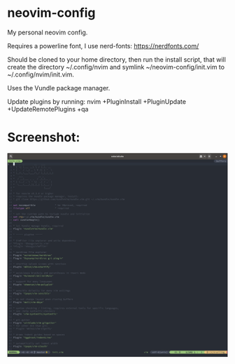 # neovim-config
My personal neovim config.

Requires a powerline font, I use nerd-fonts: https://nerdfonts.com/

Should be cloned to your home directory, then run the install script, that will create the directory ~/.config/nvim and symlink ~/neovim-config/init.vim to ~/.config/nvim/init.vim.

Uses the Vundle package manager.

Update plugins by running: nvim +PluginInstall +PluginUpdate +UpdateRemotePlugins +qa

# Screenshot:
![Screenshot](screenshot.png)
